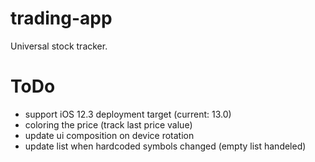 # trading-app
Universal stock tracker.

# ToDo
* support iOS 12.3 deployment target (current: 13.0)
* coloring the price (track last price value)
* update ui composition on device rotation
* update list when hardcoded symbols changed (empty list handeled)
